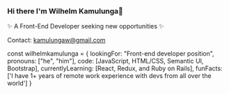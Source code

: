 ### Hi there I'm Wilhelm Kamulunga👋

✨ A Front-End Developer seeking new opportunities ✨

Contact: kamulungaw@gmail.com

const wilhelmkamulunga = {
  lookingFor: "Front-end developer position",
  pronouns: ["he", "him"],
  code: [JavaScript, HTML/CSS, Semantic UI, Bootstrap],
  currentlyLearning: [React, Redux, and Ruby on Rails],
  funFacts: ['I have 1+ years of remote work experience with devs 
  from all over the world']
}
